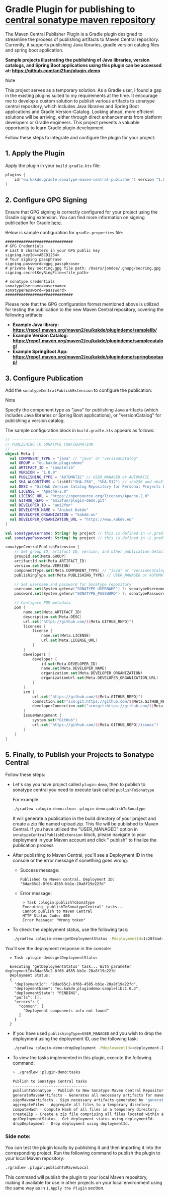 # Gradle Plugin for publishing to [central sonatype maven repository](https://central.sonatype.com/)

The Maven Central Publisher Plugin is a Gradle plugin designed to streamline the process of publishing artifacts to
Maven Central repository. Currently, it supports publishing Java libraries, gradle version catalog files and spring boot application.

**Sample projects illustrating the publishing of Java libraries, version catalogs, and Spring Boot applications using this plugin can be accessed at: https://github.com/ani2fun/plugin-demo**

> [!NOTE]
> This project serves as a temporary solution. As a Gradle user, I found a gap in the existing plugins suited to my requirements at the time.
> It encourage me to develop a custom solution to publish various artifacts to sonatype central repository, which
> includes Java libraries and Spring Boot applications and Gradle Version-Catalog.
> Looking ahead, more efficient solutions will be arriving, either through direct enhancements from platform developers
> or Gradle engineers.
> This project presents a valuable opportunity to learn Gradle plugin development

Follow these steps to integrate and configure the plugin for your project:

## 1. Apply the Plugin

Apply the plugin in your `build.gradle.kts` file:

```kotlin
plugins {
    id("eu.kakde.gradle.sonatype-maven-central-publisher") version "1.0.4"
}
```

## 2. Configure GPG Signing

Ensure that GPG signing is correctly configured for your project using the Gradle signing extension. You can find more
information on signing publication for Gradle [here](https://docs.gradle.org/current/userguide/signing_plugin.html).

Below is sample configuration for `gradle.properties` file:

```properties
##############################
# GPG Credentials
# Last 8 characters in your GPG public key
signing.keyId=<ABCD1234>
# Your signing passphrase
signing.password=<gpg_passphrase>
# private key secring.gpg file path: /Users/jondoe/.gnupg/secring.gpg
signing.secretKeyRingFile=<file_path>

# sonatype credentials
sonatypeUsername=<username>
sonatypePassword=<password>
##############################
```

Please note that the GPG configuration format mentioned above is utilized for testing the publication to the new Maven Central repository, covering the following artifacts:
- **Example Java library:    https://repo1.maven.org/maven2/eu/kakde/plugindemo/samplelib/**
- **Example Version Catalog: https://repo1.maven.org/maven2/eu/kakde/plugindemo/samplecatalog/**
- **Example SpringBoot App:  https://repo1.maven.org/maven2/eu/kakde/plugindemo/springbootapp/**

## 3. Configure Publication

Add the `sonatypeCentralPublishExtension` to configure the publication:

> [!NOTE]
> Specify the component type as "java" for publishing Java artifacts (which includes Java libraries or Spring Boot applications), or "versionCatalog" for publishing a version catalog.

The sample configuration block in `build.gradle.kts` appears as follows:

```kotlin
// ------------------------------------
// PUBLISHING TO SONATYPE CONFIGURATION
// ------------------------------------
object Meta { 
  val COMPONENT_TYPE = "java" // "java" or "versionCatalog"
  val GROUP = "eu.kakde.plugindemo"
  val ARTIFACT_ID = "samplelib"
  val VERSION = "1.0.0"
  val PUBLISHING_TYPE = "AUTOMATIC" // USER_MANAGED or AUTOMATIC
  val SHA_ALGORITHMS = listOf("SHA-256", "SHA-512") // sha256 and sha512 are supported but not mandatory. Only sha1 is mandatory but it is supported by default.
  val DESC = "GitHub Version Catalog Repository for Personal Projects based on Gradle"
  val LICENSE = "Apache-2.0"
  val LICENSE_URL = "https://opensource.org/licenses/Apache-2.0"
  val GITHUB_REPO = "ani2fun/plugin-demo.git"
  val DEVELOPER_ID = "ani2fun"
  val DEVELOPER_NAME = "Aniket Kakde"
  val DEVELOPER_ORGANIZATION = "kakde.eu"
  val DEVELOPER_ORGANIZATION_URL = "https://www.kakde.eu"
}

val sonatypeUsername: String? by project // this is defined in ~/.gradle/gradle.properties
val sonatypePassword: String? by project // this is defined in ~/.gradle/gradle.properties

sonatypeCentralPublishExtension {
    // Set group ID, artifact ID, version, and other publication details
    groupId.set(Meta.GROUP)
    artifactId.set(Meta.ARTIFACT_ID)
    version.set(Meta.VERSION)
    componentType.set(Meta.COMPONENT_TYPE) // "java" or "versionCatalog"
    publishingType.set(Meta.PUBLISHING_TYPE) // USER_MANAGED or AUTOMATIC

    // Set username and password for Sonatype repository
    username.set(System.getenv("SONATYPE_USERNAME") ?: sonatypeUsername)
    password.set(System.getenv("SONATYPE_PASSWORD") ?: sonatypePassword)

    // Configure POM metadata
    pom {
        name.set(Meta.ARTIFACT_ID)
        description.set(Meta.DESC)
        url.set("https://github.com/${Meta.GITHUB_REPO}")
        licenses {
            license {
                name.set(Meta.LICENSE)
                url.set(Meta.LICENSE_URL)
            }
        }
        developers {
            developer {
                id.set(Meta.DEVELOPER_ID)
                name.set(Meta.DEVELOPER_NAME)
                organization.set(Meta.DEVELOPER_ORGANIZATION)
                organizationUrl.set(Meta.DEVELOPER_ORGANIZATION_URL)
            }
        }
        scm {
            url.set("https://github.com/${Meta.GITHUB_REPO}")
            connection.set("scm:git:https://github.com/${Meta.GITHUB_REPO}")
            developerConnection.set("scm:git:https://github.com/${Meta.GITHUB_REPO}")
        }
        issueManagement {
            system.set("GitHub")
            url.set("https://github.com/${Meta.GITHUB_REPO}/issues")
        }
    }
}

```

## 5. Finally, to Publish your Projects to Sonatype Central

Follow these steps:

- Let's say you have project called `plugin-demo`, then to publish to sonatype central you need to execute task
  called `publishToSonatype`

  For example:
    ```bash
    ./gradlew :plugin-demo:clean :plugin-demo:publishToSonatype
    ```

  It will generate a publication in the build directory of your project and create a zip file named upload.zip. This
  file will be published to Maven Central. If you have utilized the "USER_MANAGED" option
  in `sonatypeCentralPublishExtension` block, please navigate to your deployment in your Maven account and click "
  publish" to finalize the publication process

- After publishing to Maven Central, you'll see a Deployment ID in the console or the error message if something goes
  wrong:
  - Success message:
    ```console
    Published to Maven central. Deployment ID:
    "8dad65c2-8f66-4585-bb1e-20a8f19e22fd"
    ```
  - Error message:
    ```console
     > Task :plugin:publishToSonatype
     Executing 'publishToSonatypeCentral' tasks...
     Cannot publish to Maven Central
     HTTP Status Code: 400
     Error Message: "Wrong token"
    ```

- To check the deployment status, use the following task:

  ```bash
  ./gradlew :plugin-demo:getDeploymentStatus -PdeploymentId=1c28f4ad-4a88-4662-89e6-49a51484ffb1
  ```

You'll see the deployment response in the console:

  ```console
    > Task :plugin-demo:getDeploymentStatus
    
    Executing 'getDeploymentStatus' task... With parameter deploymentId=8dad65c2-8f66-4585-bb1e-20a8f19e22fd
    Deployment Status:
    {
      "deploymentId": "8dad65c2-8f66-4585-bb1e-20a8f19e22fd",
      "deploymentName": "eu.kakde.plugindemo:samplelib:1.0.3",
      "deploymentState": "PENDING",
      "purls": [],
      "errors": {
        "common": [
          "Deployment components info not found"
        ]
      }
    }
  ```

- If you have used `publishingType=USER_MANAGED` and you wish to drop the deployment using the deployment ID, use the
  following task:
  ```bash
  ./gradlew :plugin-demo:dropDeployment -PdeploymentId=<deployement-ID>
  ```

- To view the tasks implemented in this plugin, execute the following command:
    ```bash
    > ./gradlew :plugin-demo:tasks
    
    Publish to Sonatype Central tasks
    ---------------------------------
    publishToSonatype - Publish to New Sonatype Maven Central Repository.
    generateMavenArtifacts - Generates all necessary artifacts for maven publication.
    signMavenArtifacts - Sign necessary artifacts generated by 'generateMavenArtifacts'.
    aggregateFiles - Aggregate all files to a temporary directory.
    computeHash - Compute Hash of all files in a temporary directory.
    createZip - Create a zip file comprising all files located within a temporary directory
    getDeploymentStatus - Get deployment status using deploymentId.
    dropDeployment - Drop deployment using deploymentId.
    ```

### Side note:

You can test the plugin locally by publishing it and then importing it into the corresponding project. Run the following
command to publish the plugin to your local Maven repository:

```bash
./gradlew :plugin:publishToMavenLocal
```

This command will publish the plugin to your local Maven repository, making it available for use in other projects on
your local environment using the same way as in `1.Apply the Plugin` section.
